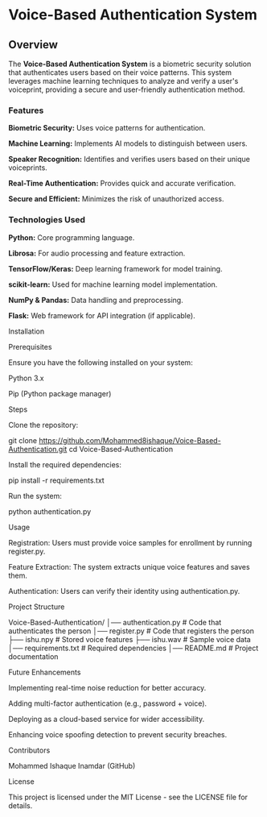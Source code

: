 # Voice-Based Authentication System

## Overview

The **Voice-Based Authentication System** is a biometric security solution that authenticates users based on their voice patterns. This system leverages machine learning techniques to analyze and verify a user's voiceprint, providing a secure and user-friendly authentication method.

### Features

**Biometric Security:** Uses voice patterns for authentication.

**Machine Learning:** Implements AI models to distinguish between users.

**Speaker Recognition:** Identifies and verifies users based on their unique voiceprints.

**Real-Time Authentication:** Provides quick and accurate verification.

**Secure and Efficient:** Minimizes the risk of unauthorized access.

### Technologies Used

**Python:** Core programming language.

**Librosa:** For audio processing and feature extraction.

**TensorFlow/Keras:** Deep learning framework for model training.

**scikit-learn:** Used for machine learning model implementation.

**NumPy & Pandas:** Data handling and preprocessing.

**Flask:** Web framework for API integration (if applicable).

Installation

Prerequisites

Ensure you have the following installed on your system:

Python 3.x

Pip (Python package manager)

Steps

Clone the repository:

git clone https://github.com/Mohammed8ishaque/Voice-Based-Authentication.git
cd Voice-Based-Authentication

Install the required dependencies:

pip install -r requirements.txt

Run the system:

python authentication.py

Usage

Registration: Users must provide voice samples for enrollment by running register.py.

Feature Extraction: The system extracts unique voice features and saves them.

Authentication: Users can verify their identity using authentication.py.

Project Structure

Voice-Based-Authentication/
│── authentication.py      # Code that authenticates the person
│── register.py            # Code that registers the person
├── ishu.npy               # Stored voice features
├── ishu.wav               # Sample voice data
│── requirements.txt       # Required dependencies
│── README.md              # Project documentation

Future Enhancements

Implementing real-time noise reduction for better accuracy.

Adding multi-factor authentication (e.g., password + voice).

Deploying as a cloud-based service for wider accessibility.

Enhancing voice spoofing detection to prevent security breaches.

Contributors

Mohammed Ishaque Inamdar (GitHub)

License

This project is licensed under the MIT License - see the LICENSE file for details.

